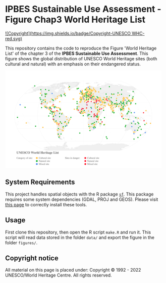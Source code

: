 # IPBES Sustainable Use Assessment - Figure Chap3 World Heritage List

[![Copyright](https://img.shields.io/badge/Copyright-UNESCO WHC-red.svg)](https://whc.unesco.org/en/syndication)

This repository contains the code to reproduce the Figure 'World Heritage List' of 
the chapter 3 of the **IPBES Sustainable Use Assessment**. This figure shows the 
global distribution of UNESCO World Heritage sites (both cultural and natural)
with an emphasis on their endangered status.

![](figures/ipbes-su-chap3-world_heritage.png)


## System Requirements

This project handles spatial objects with the R package
[`sf`](https://cran.r-project.org/web/packages/sf/index.html). This
package requires some system dependencies (GDAL, PROJ and GEOS). Please
visit [this page](https://github.com/r-spatial/sf/#installing) to
correctly install these tools.


## Usage

First clone this repository, then open the R script `make.R` and run it.
This script will read data stored in the folder `data/` and export the figure
in the folder `figures/`.


## Copyright notice

All material on this page is placed under: 
Copyright © 1992 - 2022 UNESCO/World Heritage Centre. All rights reserved.

